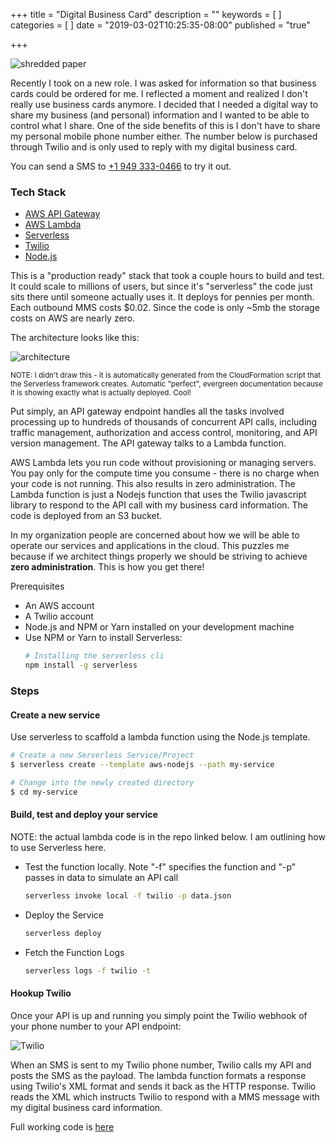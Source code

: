 +++
title = "Digital Business Card"
description = ""
keywords = [
]
categories = [
]
date = "2019-03-02T10:25:35-08:00"
published = "true"

+++

![shredded paper](/img/shredded.jpg)

Recently I took on a new role. I was asked for information so that business cards could be ordered for me. I reflected a moment and realized I don't really use business cards anymore. I decided that I needed a digital way to share my business (and personal) information and I wanted to be able to control what I share. One of the side benefits of this is I don't have to share my personal mobile phone number either. The number below is purchased through Twilio and is only used to reply with my digital business card.

You can send a SMS to [+1 949 333-0466](tel:+19493330466) to try it out.

<!--more-->

### Tech Stack

- [AWS API Gateway](https://aws.amazon.com/api-gateway/)
- [AWS Lambda](https://aws.amazon.com/lambda/)
- [Serverless](https://serverless.com/)
- [Twilio](https://www.twilio.com)
- [Node.js](https://nodejs.org/en/)

This is a "production ready" stack that took a couple hours to build and test. It could scale to millions of users, but since it's "serverless" the code just sits there until someone actually uses it. It deploys for pennies per month. Each outbound MMS costs \$0.02. Since the code is only ~5mb the storage costs on AWS are nearly zero.

The architecture looks like this:

![architecture](/img/serverless.png)

<small>NOTE: I didn't draw this - it is automatically generated from the CloudFormation script that the Serverless framework creates. Automatic "perfect", evergreen documentation because it is showing exactly what is actually deployed. Cool!</small>

Put simply, an API gateway endpoint handles all the tasks involved processing up to hundreds of thousands of concurrent API calls, including traffic management, authorization and access control, monitoring, and API version management. The API gateway talks to a Lambda function.

AWS Lambda lets you run code without provisioning or managing servers. You pay only for the compute time you consume - there is no charge when your code is not running. This also results in zero administration. The Lambda function is just a Nodejs function that uses the Twilio javascript library to respond to the API call with my business card information. The code is deployed from an S3 bucket.

In my organization people are concerned about how we will be able to operate our services and applications in the cloud. This puzzles me because if we architect things properly we should be striving to achieve **zero administration**. This is how you get there!

Prerequisites

- An AWS account
- A Twilio account
- Node.js and NPM or Yarn installed on your development machine
- Use NPM or Yarn to install Serverless:
  ```sh
  # Installing the serverless cli
  npm install -g serverless
  ```

### Steps

#### Create a new service

Use serverless to scaffold a lambda function using the Node.js template.

```sh
# Create a new Serverless Service/Project
$ serverless create --template aws-nodejs --path my-service

# Change into the newly created directory
$ cd my-service
```

#### Build, test and deploy your service

NOTE: the actual lambda code is in the repo linked below. I am outlining how to use Serverless here.

- Test the function locally. Note "-f" specifies the function and "-p" passes in data to simulate an API call

  ```sh
  serverless invoke local -f twilio -p data.json
  ```

- Deploy the Service

  ```sh
  serverless deploy
  ```

- Fetch the Function Logs

  ```sh
  serverless logs -f twilio -t
  ```

#### Hookup Twilio

Once your API is up and running you simply point the Twilio webhook of your phone number to your API endpoint:

![Twilio](/img/twilio.png)

When an SMS is sent to my Twilio phone number, Twilio calls my API and posts the SMS as the payload. The lambda function formats a response using Twilio's XML format and sends it back as the HTTP response. Twilio reads the XML which instructs Twilio to respond with a MMS message with my digital business card information.

Full working code is [here](https://github.com/dstroot/twilio-business-card-aws-lambda)
